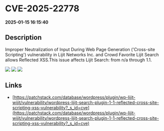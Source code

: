 # CVE-2025-22778

**2025-01-15 16:15:40**

## Description
Improper Neutralization of Input During Web Page Generation ('Cross-site Scripting') vulnerability in Lijit Networks Inc. and Crowd Favorite Lijit Search allows Reflected XSS.This issue affects Lijit Search: from n/a through 1.1.

![](https://img.shields.io/static/v1?label=Score&message=7.1&color=red)
![](https://img.shields.io/static/v1?label=Severity&message=HIGH&color=red)
![](https://img.shields.io/static/v1?label=CWE&message=XSS&color=green)

## Links
- [https://patchstack.com/database/wordpress/plugin/wp-lijit-wijit/vulnerability/wordpress-lijit-search-plugin-1-1-reflected-cross-site-scripting-xss-vulnerability?_s_id=cve](https://patchstack.com/database/wordpress/plugin/wp-lijit-wijit/vulnerability/wordpress-lijit-search-plugin-1-1-reflected-cross-site-scripting-xss-vulnerability?_s_id=cve)
